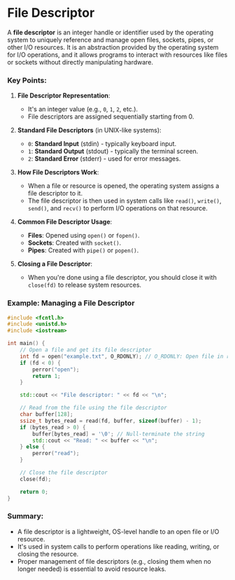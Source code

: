 # File Descriptor

A **file descriptor** is an integer handle or identifier used by the operating system to uniquely reference and manage open files, sockets, pipes, or other I/O resources. It is an abstraction provided by the operating system for I/O operations, and it allows programs to interact with resources like files or sockets without directly manipulating hardware.

### Key Points:
1. **File Descriptor Representation**:
   - It's an integer value (e.g., `0`, `1`, `2`, etc.).
   - File descriptors are assigned sequentially starting from 0.

2. **Standard File Descriptors** (in UNIX-like systems):
   - `0`: **Standard Input** (stdin) - typically keyboard input.
   - `1`: **Standard Output** (stdout) - typically the terminal screen.
   - `2`: **Standard Error** (stderr) - used for error messages.

3. **How File Descriptors Work**:
   - When a file or resource is opened, the operating system assigns a file descriptor to it.
   - The file descriptor is then used in system calls like `read()`, `write()`, `send()`, and `recv()` to perform I/O operations on that resource.

4. **Common File Descriptor Usage**:
   - **Files**: Opened using `open()` or `fopen()`.
   - **Sockets**: Created with `socket()`.
   - **Pipes**: Created with `pipe()` or `popen()`.

5. **Closing a File Descriptor**:
   - When you're done using a file descriptor, you should close it with `close(fd)` to release system resources.

### Example: Managing a File Descriptor

```cpp
#include <fcntl.h>
#include <unistd.h>
#include <iostream>

int main() {
    // Open a file and get its file descriptor
    int fd = open("example.txt", O_RDONLY); // O_RDONLY: Open file in read-only mode
    if (fd < 0) {
        perror("open");
        return 1;
    }

    std::cout << "File descriptor: " << fd << "\n";

    // Read from the file using the file descriptor
    char buffer[128];
    ssize_t bytes_read = read(fd, buffer, sizeof(buffer) - 1);
    if (bytes_read > 0) {
        buffer[bytes_read] = '\0'; // Null-terminate the string
        std::cout << "Read: " << buffer << "\n";
    } else {
        perror("read");
    }

    // Close the file descriptor
    close(fd);

    return 0;
}
```

### Summary:
- A file descriptor is a lightweight, OS-level handle to an open file or I/O resource.
- It's used in system calls to perform operations like reading, writing, or closing the resource.
- Proper management of file descriptors (e.g., closing them when no longer needed) is essential to avoid resource leaks.